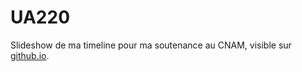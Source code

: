 # UA220
Slideshow de ma timeline pour ma soutenance au CNAM, visible sur [github.io](https://stephmnt.github.io/ua220).

